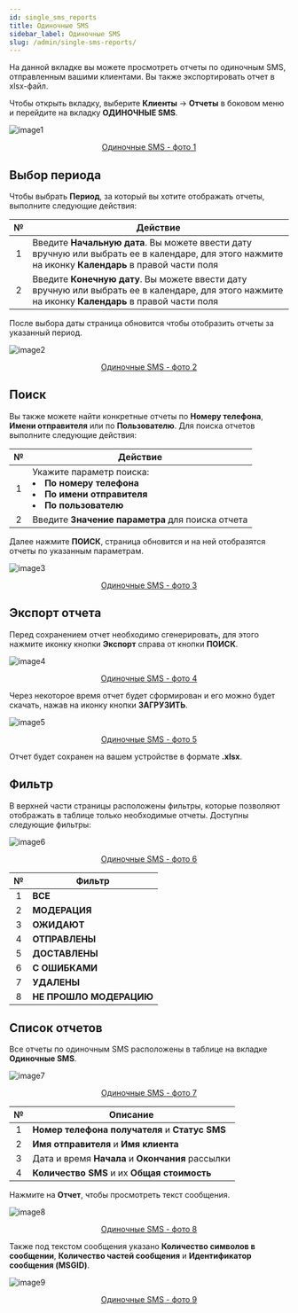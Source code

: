 ```yaml
---
id: single_sms_reports
title: Одиночные SMS
sidebar_label: Одиночные SMS
slug: /admin/single-sms-reports/
---
```


На данной вкладке вы можете просмотреть отчеты по одиночным SMS, отправленным вашими клиентами. Вы также экспортировать отчет в xlsx-файл.

Чтобы открыть вкладку, выберите **Клиенты** → **Отчеты** в боковом меню и перейдите на вкладку **ОДИНОЧНЫЕ SMS**.

![image1](/img/ru/admin_reports_single_sms/image1.png "Одиночные SMS") <center><u>Одиночные SMS - фото 1</u></center>

## Выбор периода

Чтобы выбрать **Период**, за который вы хотите отображать отчеты, выполните следующие действия:

|  №  | Действие |
| :-: | -------- |
| 1 | Введите **Начальную дата**. Вы можете ввести дату вручную или выбрать ее в календаре, для этого нажмите на иконку **Календарь** в правой части поля |
| 2 | Введите **Конечную дату**. Вы можете ввести дату вручную или выбрать ее в календаре, для этого нажмите на иконку **Календарь** в правой части поля |

После выбора даты страница обновится чтобы отобразить отчеты за указанный период.

![image2](/img/ru/admin_reports_single_sms/image2.png "Одиночные SMS") <center><u>Одиночные SMS - фото 2</u></center>

## Поиск

Вы также можете найти конкретные отчеты по **Номеру телефона**, **Имени отправителя** или по **Пользователю**. Для поиска отчетов выполните следующие действия:

|  №  | Действие |
| :-: | -------- |
| 1 | Укажите параметр поиска: <li>**По номеру телефона**</li> <li>**По имени отправителя**</li> <li>**По пользователю**</li> |
| 2 | Введите **Значение параметра** для поиска отчета |

Далее нажмите **ПОИСК**, страница обновится и на ней отобразятся отчеты по указанным параметрам.

![image3](/img/ru/admin_reports_single_sms/image3.png "Одиночные SMS") <center><u>Одиночные SMS - фото 3</u></center>

## Экспорт отчета

Перед сохранением отчет необходимо сгенерировать, для этого нажмите иконку кнопки **Экспорт** справа от кнопки **ПОИСК**.

![image4](/img/ru/admin_reports_single_sms/image4.png "Одиночные SMS") <center><u>Одиночные SMS - фото 4</u></center>

Через некоторое время отчет будет сформирован и его можно будет скачать, нажав на иконку кнопки **ЗАГРУЗИТЬ**.

![image5](/img/ru/admin_reports_single_sms/image5.png "Одиночные SMS") <center><u>Одиночные SMS - фото 5</u></center>

Отчет будет сохранен на вашем устройстве в формате **.xlsx**.

## Фильтр

В верхней части страницы расположены фильтры, которые позволяют отображать в таблице только необходимые отчеты. Доступны следующие фильтры:

![image6](/img/ru/admin_reports_single_sms/image6.png "Одиночные SMS") <center><u>Одиночные SMS - фото 6</u></center>

|  №  | Фильтр |
| :-: | ------ |
| 1 | **ВСЕ** |
| 2 | **МОДЕРАЦИЯ** |
| 3 | **ОЖИДАЮТ** |
| 4 | **ОТПРАВЛЕНЫ** |
| 5 | **ДОСТАВЛЕНЫ** |
| 6 | **С ОШИБКАМИ** |
| 7 | **УДАЛЕНЫ** |
| 8 | **НЕ ПРОШЛО МОДЕРАЦИЮ** |

## Список отчетов

Все отчеты по одиночным SMS расположены в таблице на вкладке **Одиночные SMS**.

![image7](/img/ru/admin_reports_single_sms/image7.png "Одиночные SMS") <center><u>Одиночные SMS - фото 7</u></center>

|  №  | Описание |
| :-: | -------- |
| 1 | **Номер телефона получателя** и **Статус SMS** |
| 2 | **Имя отправителя** и **Имя клиента** |
| 3 | Дата и время **Начала** и **Окончания** рассылки |
| 4 | **Количество SMS** и их **Общая стоимость** |

Нажмите на **Отчет**, чтобы просмотреть текст сообщения.

![image8](/img/ru/admin_reports_single_sms/image8.png "Одиночные SMS") <center><u>Одиночные SMS - фото 8</u></center>

Также под текстом сообщения указано **Количество символов в сообщении**, **Количество частей сообщения** и **Идентификатор сообщения (MSGID)**.

![image9](/img/ru/admin_reports_single_sms/image9.png "Одиночные SMS") <center><u>Одиночные SMS - фото 9</u></center>
